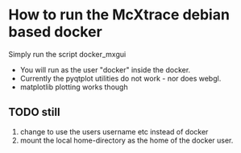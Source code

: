 # How to run the McXtrace debian based docker
Simply run the script docker_mxgui
- You will run as the user "docker" inside the docker.
- Currently the pyqtplot utilities do not work - nor does webgl.
- matplotlib plotting works though

## TODO still
1. change to use the users username etc instead of docker
2. mount the local home-directory as the home of the docker user.
